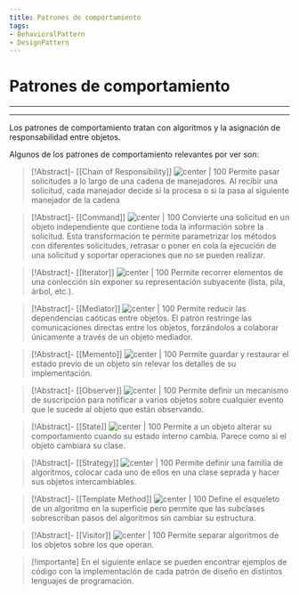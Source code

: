 ```yaml
---
title: Patrones de comportamiento
tags:  
- BehavioralPattern
- DesignPattern
---
```


# Patrones de comportamiento
---
---

Los patrones de comportamiento tratan con algoritmos y la asignación de responsabilidad entre objetos.

Algunos de los patrones de comportamiento relevantes por ver son:

> [!Abstract]- [[Chain of Responsibility]]
> ![center | 100](https://refactoring.guru/images/patterns/cards/chain-of-responsibility-mini.png)
> Permite pasar solicitudes a lo largo de una cadena de manejadores. Al recibir una solicitud, cada manejador decide si la procesa o si la pasa al siguiente manejador de la cadena

> [!Abstract]- [[Command]]
> ![center | 100](https://refactoring.guru/images/patterns/cards/command-mini.png)
> Convierte una solicitud en un objeto independiente que contiene toda la información sobre la solicitud. Esta transformación te permite parametrizar los métodos con diferentes solicitudes, retrasar o poner en cola la ejecución de una solicitud y soportar operaciones que no se pueden realizar.

> [!Abstract]- [[Iterator]]
> ![center | 100](https://refactoring.guru/images/patterns/cards/iterator-mini.png)
> Permite recorrer elementos de una conlección sin exponer su representación subyacente (lista, pila, árbol, etc.).

> [!Abstract]- [[Mediator]]
> ![center | 100](https://refactoring.guru/images/patterns/cards/mediator-mini.png)
> Permite reducir las dependencias caóticas entre objetos. El patrón restringe las comunicaciones directas entre los objetos, forzándolos a colaborar únicamente a través de un objeto mediador.

> [!Abstract]- [[Memento]]
> ![center | 100](https://refactoring.guru/images/patterns/cards/memento-mini.png)
> Permite guardar y restaurar el estado previo de un objeto sin relevar los detalles de su implementación.

> [!Abstract]- [[Observer]]
> ![center | 100](https://refactoring.guru/images/patterns/cards/observer-mini.png)
> Permite definir un mecanismo de suscripción para notificar a varios objetos sobre cualquier evento que le sucede al objeto que están observando.

> [!Abstract]- [[State]]
> ![center | 100](https://refactoring.guru/images/patterns/cards/state-mini.png)
> Permite a un objeto alterar su comportamiento cuando su estado interno cambia. Parece como si el objeto cambiara su clase.

> [!Abstract]- [[Strategy]]
> ![center | 100](https://refactoring.guru/images/patterns/cards/strategy-mini.png)
> Permite  definir una familia de algoritmos, colocar cada uno de ellos en una clase seprada y hacer sus objetos intercambiables.

> [!Abstract]- [[Template Method]]
> ![center | 100](https://refactoring.guru/images/patterns/cards/template-method-mini.png)
> Define el esqueleto de un algoritmo en la superficie pero permite que las subclases sobrescriban pasos del algoritmos sin cambiar su estructura.

> [!Abstract]- [[Visitor]]
> ![center | 100](https://refactoring.guru/images/patterns/cards/visitor-mini.png)
> Permite separar algoritmos de los objetos sobre los que operan.

> [!importante]
> En el siguiente enlace se pueden encontrar ejemplos de código con la implementación de cada patrón de diseño en distintos lenguajes de programación.